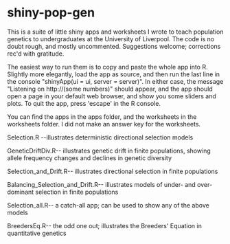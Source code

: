 # shiny-pop-gen

This is a suite of little shiny apps and worksheets I wrote to teach population genetics to undergraduates at the University of Liverpool. The code is no doubt rough, and mostly uncommented. Suggestions welcome; corrections rec'd with gratitude.

The easiest way to run them is to copy and paste the whole app into R.  Slightly more elegantly, load the app as source, and then run the last line in the console "shinyApp(ui = ui, server = server)".  In either case, the message "Listening on http://(some numbers)" should appear, and the app should open a page in your default web browser, and show you some sliders and plots. To quit the app, press 'escape' in the R console.

You can find the apps in the apps folder, and the worksheets in the worksheets folder.  I did not make an answer key for the worksheets.

Selection.R --illustrates deterministic directional selection models

GeneticDriftDiv.R-- illustrates genetic drift in finite populations, showing allele frequency changes and declines in genetic diversity

Selection_and_Drift.R-- illustrates directional selection in finite populations

Balancing_Selection_and_Drift.R-- illustrates models of under- and over-dominant selection in finite populations

Selection_all.R-- a catch-all app; can be used to show any of the above models

BreedersEq.R-- the odd one out; illustrates the Breeders' Equation in quantitative genetics





